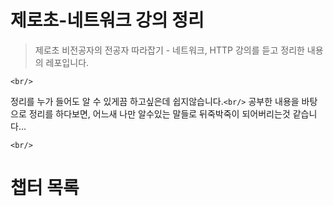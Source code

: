 # 제로초-네트워크 강의 정리

> 제로초 비전공자의 전공자 따라잡기 - 네트워크, HTTP 강의를 듣고 정리한 내용의 레포입니다.

`<br/>`

정리를 누가 들어도 알 수 있게끔 하고싶은데 쉽지않습니다.`<br/>`
공부한 내용을 바탕으로 정리를 하다보면, 어느새 나만 알수있는 말들로 뒤죽박죽이 되어버리는것 같습니다...

`<br/>`

# 챕터 목록
